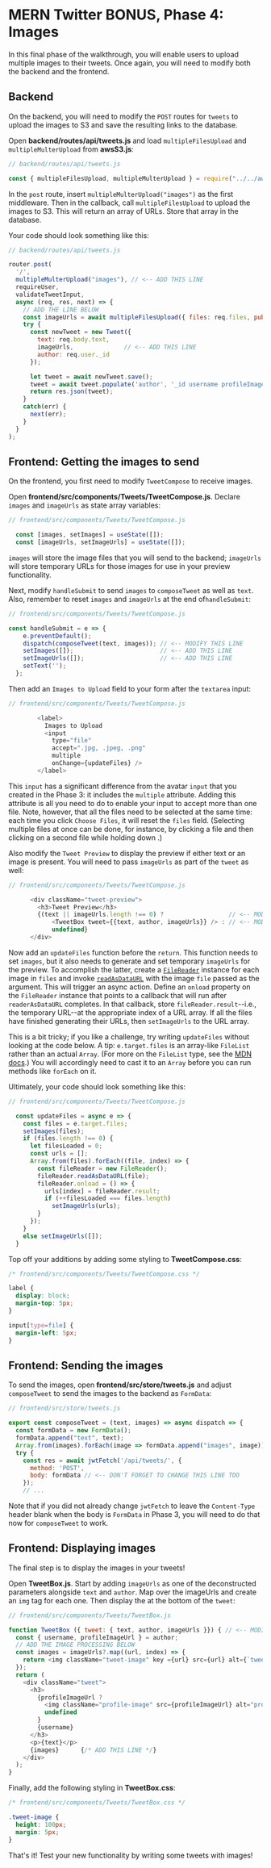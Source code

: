 # MERN Twitter BONUS, Phase 4: Images

In this final phase of the walkthrough, you will enable users to upload multiple
images to their tweets. Once again, you will need to modify both the backend and
the frontend.

## Backend

On the backend, you will need to modify the `POST` routes for `tweets` to upload
the images to S3 and save the resulting links to the database.

Open __backend/routes/api/tweets.js__ and load `multipleFilesUpload` and
`multipleMulterUpload` from __awsS3.js__:

```js
// backend/routes/api/tweets.js

const { multipleFilesUpload, multipleMulterUpload } = require("../../awsS3");
```

In the `post` route, insert `multipleMulterUpload("images")` as the first
middleware. Then in the callback, call `multipleFilesUpload` to upload the
images to S3. This will return an array of URLs. Store that array in the
database.

Your code should look something like this:

```js
// backend/routes/api/tweets.js

router.post(
  '/',
  multipleMulterUpload("images"), // <-- ADD THIS LINE
  requireUser, 
  validateTweetInput, 
  async (req, res, next) => {
    // ADD THE LINE BELOW
    const imageUrls = await multipleFilesUpload({ files: req.files, public: true });
    try {
      const newTweet = new Tweet({
        text: req.body.text,
        imageUrls,              // <-- ADD THIS LINE
        author: req.user._id
      });

      let tweet = await newTweet.save();
      tweet = await tweet.populate('author', '_id username profileImageUrl');
      return res.json(tweet);
    }
    catch(err) {
      next(err);
    }
  }
);
```

## Frontend: Getting the images to send

On the frontend, you first need to modify `TweetCompose` to receive images.

Open __frontend/src/components/Tweets/TweetCompose.js__. Declare `images` and
`imageUrls` as state array variables:

```js
// frontend/src/components/Tweets/TweetCompose.js

  const [images, setImages] = useState([]);
  const [imageUrls, setImageUrls] = useState([]);
```

`images` will store the image files that you will send to the backend;
`imageUrls` will store temporary URLs for those images for use in your preview
functionality.

Next, modify `handleSubmit` to send `images` to `composeTweet` as well as
`text`. Also, remember to reset `images` and `imageUrls` at the end
of`handleSubmit`:

```js
// frontend/src/components/Tweets/TweetCompose.js

const handleSubmit = e => {
    e.preventDefault();
    dispatch(composeTweet(text, images)); // <-- MODIFY THIS LINE
    setImages([]);                        // <-- ADD THIS LINE
    setImageUrls([]);                     // <-- ADD THIS LINE
    setText('');
  };
```

Then add an `Images to Upload` field to your form after the `textarea` input:

```js
// frontend/src/components/Tweets/TweetCompose.js

        <label>
          Images to Upload
          <input
            type="file"
            accept=".jpg, .jpeg, .png"
            multiple
            onChange={updateFiles} />
        </label>
```

This `input` has a significant difference from the avatar `input` that you
created in the Phase 3: it includes the `multiple` attribute. Adding this
attribute is all you need to do to enable your input to accept more than one
file. Note, however, that all the files need to be selected at the same time:
each time you click `Choose Files`, it will reset the `files` field. (Selecting
multiple files at once can be done, for instance, by clicking a file and then
clicking on a second file while holding down <Shift>.)

Also modify the `Tweet Preview` to display the preview if either text or an
image is present. You will need to pass `imageUrls` as part of the `tweet` as
well:

```js
// frontend/src/components/Tweets/TweetCompose.js

      <div className="tweet-preview">
        <h3>Tweet Preview</h3>
        {(text || imageUrls.length !== 0) ?                  // <-- MODIFY THIS LINE
            <TweetBox tweet={{text, author, imageUrls}} /> : // <-- MODIFY THIS LINE
            undefined}
      </div>
```

Now add an `updateFiles` function before the `return`. This function needs to
set `images`, but it also needs to generate and set temporary `imageUrls` for
the preview. To accomplish the latter, create a [`FileReader`] instance for each
image in `files` and invoke [`readAsDataURL`] with the image `file` passed as
the argument. This will trigger an async action. Define an `onload` property on
the `FileReader` instance that points to a callback that will run after
`readerAsDataURL` completes. In that callback, store `fileReader.result`--i.e.,
the temporary URL--at the appropriate index of a URL array. If all the files
have finished generating their URLs, then `setImageUrls` to the URL array.

This is a bit tricky; if you like a challenge, try writing `updateFiles` without
looking at the code below. A tip: `e.target.files` is an array-like `FileList`
rather than an actual `Array`. (For more on the `FileList` type, see the [MDN
docs][filelist].) You will accordingly need to cast it to an `Array` before you
can run methods like `forEach` on it.

Ultimately, your code should look something like this:

```js
// frontend/src/components/Tweets/TweetCompose.js

  const updateFiles = async e => {
    const files = e.target.files;
    setImages(files);
    if (files.length !== 0) {
      let filesLoaded = 0;
      const urls = [];
      Array.from(files).forEach((file, index) => {
        const fileReader = new FileReader();
        fileReader.readAsDataURL(file);
        fileReader.onload = () => {
          urls[index] = fileReader.result;
          if (++filesLoaded === files.length) 
            setImageUrls(urls);
        }
      });
    }
    else setImageUrls([]);
  }
```

Top off your additions by adding some styling to __TweetCompose.css__:

```css
/* frontend/src/components/Tweets/TweetCompose.css */

label {
  display: block;
  margin-top: 5px;
}

input[type=file] {
  margin-left: 5px;
}
```

[`FileReader`]: https://developer.mozilla.org/en-US/docs/Web/API/FileReader
[`readAsDataURL`]: https://developer.mozilla.org/en-US/docs/Web/API/FileReader/readAsDataURL
[filelist]: https://developer.mozilla.org/en-US/docs/Web/API/FileList

## Frontend: Sending the images

To send the images, open __frontend/src/store/tweets.js__ and adjust
`composeTweet` to send the images to the backend as `FormData`:

```js
// frontend/src/store/tweets.js

export const composeTweet = (text, images) => async dispatch => {
  const formData = new FormData();
  formData.append("text", text);
  Array.from(images).forEach(image => formData.append("images", image));
  try {
    const res = await jwtFetch('/api/tweets/', {
      method: 'POST',
      body: formData // <-- DON'T FORGET TO CHANGE THIS LINE TOO
    });
    // ...
```

Note that if you did not already change `jwtFetch` to leave the `Content-Type`
header blank when the body is `FormData` in Phase 3, you will need to do that
now for `composeTweet` to work.

## Frontend: Displaying images

The final step is to display the images in your tweets!

Open __TweetBox.js__. Start by adding `imageUrls` as one of the deconstructed
parameters alongside `text` and `author`. Map over the imageUrls and create an
`img` tag for each one. Then display the at the bottom of the `tweet`:

```js
// frontend/src/components/Tweets/TweetBox.js

function TweetBox ({ tweet: { text, author, imageUrls }}) { // <-- MODIFY THIS LINE
  const { username, profileImageUrl } = author;
  // ADD THE IMAGE PROCESSING BELOW
  const images = imageUrls?.map((url, index) => {
    return <img className="tweet-image" key ={url} src={url} alt={`tweetImage${index}`} />
  });
  return (
    <div className="tweet">
      <h3>
        {profileImageUrl ? 
          <img className="profile-image" src={profileImageUrl} alt="profile"/> :
          undefined
        }
        {username}
      </h3>
      <p>{text}</p>
      {images}      {/* ADD THIS LINE */}
    </div>
  );
}
```

Finally, add the following styling in __TweetBox.css__:

```css
/* frontend/src/components/Tweets/TweetBox.css */

.tweet-image {
  height: 100px;
  margin: 5px;
}
```

That's it! Test your new functionality by writing some tweets with images!